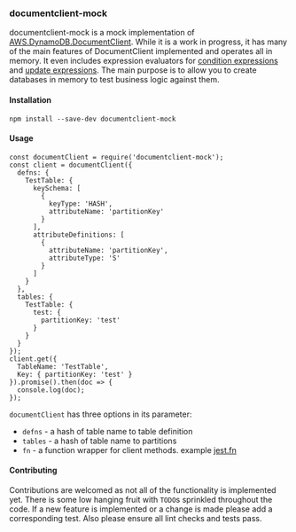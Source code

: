 ### documentclient-mock

documentclient-mock is a mock implementation of [AWS.DynamoDB.DocumentClient](https://docs.aws.amazon.com/AWSJavaScriptSDK/latest/AWS/DynamoDB/DocumentClient.html).
While it is a work in progress, it has many of the main features of DocumentClient implemented and operates all in memory. It even includes
expression evaluators for [condition expressions](https://docs.aws.amazon.com/amazondynamodb/latest/developerguide/Expressions.OperatorsAndFunctions.html) and [update expressions](https://docs.aws.amazon.com/amazondynamodb/latest/developerguide/Expressions.UpdateExpressions.html).
The main purpose is to allow you to create databases in memory to test business logic against them.

#### Installation

```
npm install --save-dev documentclient-mock
```

#### Usage

```
const documentClient = require('documentclient-mock');
const client = documentClient({
  defns: {
    TestTable: {
      keySchema: [
        {
          keyType: 'HASH',
          attributeName: 'partitionKey'
        }
      ],
      attributeDefinitions: [
        {
          attributeName: 'partitionKey',
          attributeType: 'S'
        }
      ]
    }
  },
  tables: {
    TestTable: {
      test: {
        partitionKey: 'test'
      }
    }
  }
});
client.get({
  TableName: 'TestTable',
  Key: { partitionKey: 'test' }
}).promise().then(doc => {
  console.log(doc);
});
```

`documentClient` has three options in its parameter:

* `defns` - a hash of table name to table definition
* `tables` - a hash of table name to partitions
* `fn` - a function wrapper for client methods. example  [jest.fn](https://jestjs.io/docs/en/mock-functions)

#### Contributing

Contributions are welcomed as not all of the functionality is implemented yet.
There is some low hanging fruit with `TODO`s sprinkled throughout the code.
If a new feature is implemented or a change is made please add a corresponding test.
Also please ensure all lint checks and tests pass.
